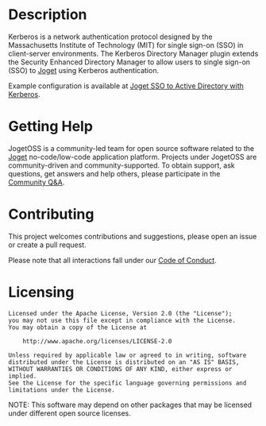 # Description

Kerberos is a network authentication protocol designed by the Massachusetts Institute of Technology (MIT) for single sign-on (SSO) in client-server environments. The Kerberos Directory Manager plugin extends the Security Enhanced Directory Manager to allow users to single sign-on (SSO) to [Joget](https://www.joget.org) using Kerberos authentication.

Example configuration is available at [Joget SSO to Active Directory with Kerberos](https://dev.joget.org/community/display/DX7/Joget+SSO+to+Active+Directory+with+Kerberos).

# Getting Help

JogetOSS is a community-led team for open source software related to the [Joget](https://www.joget.org) no-code/low-code application platform.
Projects under JogetOSS are community-driven and community-supported.
To obtain support, ask questions, get answers and help others, please participate in the [Community Q&A](https://answers.joget.org/).

# Contributing

This project welcomes contributions and suggestions, please open an issue or create a pull request.

Please note that all interactions fall under our [Code of Conduct](https://github.com/jogetoss/repo-template/blob/main/CODE_OF_CONDUCT.md).

# Licensing

    Licensed under the Apache License, Version 2.0 (the "License");
    you may not use this file except in compliance with the License.
    You may obtain a copy of the License at

        http://www.apache.org/licenses/LICENSE-2.0

    Unless required by applicable law or agreed to in writing, software
    distributed under the License is distributed on an "AS IS" BASIS,
    WITHOUT WARRANTIES OR CONDITIONS OF ANY KIND, either express or implied.
    See the License for the specific language governing permissions and
    limitations under the License.

NOTE: This software may depend on other packages that may be licensed under different open source licenses.
